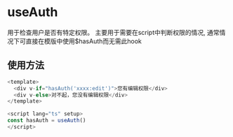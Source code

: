 # useAuth
用于检查用户是否有特定权限。
主要用于需要在script中判断权限的情况, 通常情况下可直接在模版中使用$hasAuth而无需此hook

## 使用方法

```typescript
<template>
  <div v-if="hasAuth('xxxx:edit')">您有编辑权限</div>
  <div v-else>对不起，您没有编辑权限</div>
</template>

<script lang="ts" setup>
const hasAuth = useAuth()
</script>
```
